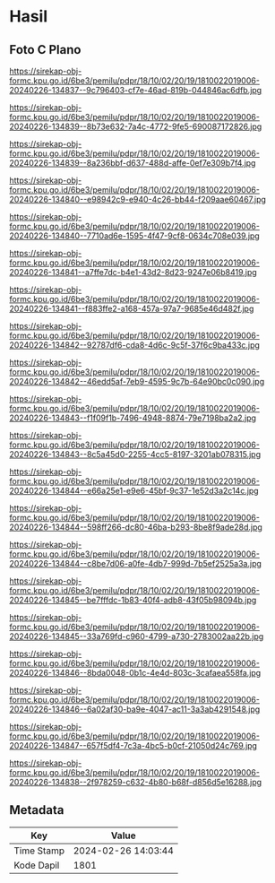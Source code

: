 # Hasil

## Foto C Plano

https://sirekap-obj-formc.kpu.go.id/6be3/pemilu/pdpr/18/10/02/20/19/1810022019006-20240226-134837--9c796403-cf7e-46ad-819b-044846ac6dfb.jpg

https://sirekap-obj-formc.kpu.go.id/6be3/pemilu/pdpr/18/10/02/20/19/1810022019006-20240226-134839--8b73e632-7a4c-4772-9fe5-690087172826.jpg

https://sirekap-obj-formc.kpu.go.id/6be3/pemilu/pdpr/18/10/02/20/19/1810022019006-20240226-134839--8a236bbf-d637-488d-affe-0ef7e309b7f4.jpg

https://sirekap-obj-formc.kpu.go.id/6be3/pemilu/pdpr/18/10/02/20/19/1810022019006-20240226-134840--e98942c9-e940-4c26-bb44-f209aae60467.jpg

https://sirekap-obj-formc.kpu.go.id/6be3/pemilu/pdpr/18/10/02/20/19/1810022019006-20240226-134840--7710ad6e-1595-4f47-9cf8-0634c708e039.jpg

https://sirekap-obj-formc.kpu.go.id/6be3/pemilu/pdpr/18/10/02/20/19/1810022019006-20240226-134841--a7ffe7dc-b4e1-43d2-8d23-9247e06b8419.jpg

https://sirekap-obj-formc.kpu.go.id/6be3/pemilu/pdpr/18/10/02/20/19/1810022019006-20240226-134841--f883ffe2-a168-457a-97a7-9685e46d482f.jpg

https://sirekap-obj-formc.kpu.go.id/6be3/pemilu/pdpr/18/10/02/20/19/1810022019006-20240226-134842--92787df6-cda8-4d6c-9c5f-37f6c9ba433c.jpg

https://sirekap-obj-formc.kpu.go.id/6be3/pemilu/pdpr/18/10/02/20/19/1810022019006-20240226-134842--46edd5af-7eb9-4595-9c7b-64e90bc0c090.jpg

https://sirekap-obj-formc.kpu.go.id/6be3/pemilu/pdpr/18/10/02/20/19/1810022019006-20240226-134843--f1f09f1b-7496-4948-8874-79e7198ba2a2.jpg

https://sirekap-obj-formc.kpu.go.id/6be3/pemilu/pdpr/18/10/02/20/19/1810022019006-20240226-134843--8c5a45d0-2255-4cc5-8197-3201ab078315.jpg

https://sirekap-obj-formc.kpu.go.id/6be3/pemilu/pdpr/18/10/02/20/19/1810022019006-20240226-134844--e66a25e1-e9e6-45bf-9c37-1e52d3a2c14c.jpg

https://sirekap-obj-formc.kpu.go.id/6be3/pemilu/pdpr/18/10/02/20/19/1810022019006-20240226-134844--598ff266-dc80-46ba-b293-8be8f9ade28d.jpg

https://sirekap-obj-formc.kpu.go.id/6be3/pemilu/pdpr/18/10/02/20/19/1810022019006-20240226-134844--c8be7d06-a0fe-4db7-999d-7b5ef2525a3a.jpg

https://sirekap-obj-formc.kpu.go.id/6be3/pemilu/pdpr/18/10/02/20/19/1810022019006-20240226-134845--be7fffdc-1b83-40f4-adb8-43f05b98094b.jpg

https://sirekap-obj-formc.kpu.go.id/6be3/pemilu/pdpr/18/10/02/20/19/1810022019006-20240226-134845--33a769fd-c960-4799-a730-2783002aa22b.jpg

https://sirekap-obj-formc.kpu.go.id/6be3/pemilu/pdpr/18/10/02/20/19/1810022019006-20240226-134846--8bda0048-0b1c-4e4d-803c-3cafaea558fa.jpg

https://sirekap-obj-formc.kpu.go.id/6be3/pemilu/pdpr/18/10/02/20/19/1810022019006-20240226-134846--6a02af30-ba9e-4047-ac11-3a3ab4291548.jpg

https://sirekap-obj-formc.kpu.go.id/6be3/pemilu/pdpr/18/10/02/20/19/1810022019006-20240226-134847--657f5df4-7c3a-4bc5-b0cf-21050d24c769.jpg

https://sirekap-obj-formc.kpu.go.id/6be3/pemilu/pdpr/18/10/02/20/19/1810022019006-20240226-134838--2f978259-c632-4b80-b68f-d856d5e16288.jpg


## Metadata

| Key        | Value               |
| ---------- | ------------------- |
| Time Stamp | 2024-02-26 14:03:44 |
| Kode Dapil | 1801                |



